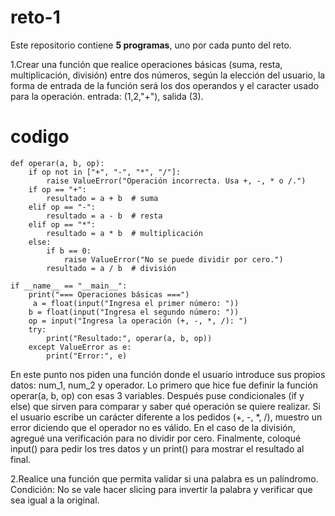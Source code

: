 # reto-1

Este repositorio contiene **5 programas**, uno por cada punto del reto.

1.Crear una función que realice operaciones básicas (suma, resta, multiplicación, división) entre dos números, según la elección del usuario, la forma de entrada de la función será los dos operandos y el caracter usado para la operación. entrada: (1,2,"+"), salida (3).

# codigo
```
def operar(a, b, op):
    if op not in ["+", "-", "*", "/"]:
        raise ValueError("Operación incorrecta. Usa +, -, * o /.")
    if op == "+":
        resultado = a + b  # suma
    elif op == "-":
        resultado = a - b  # resta
    elif op == "*":
        resultado = a * b  # multiplicación
    else:
        if b == 0:
            raise ValueError("No se puede dividir por cero.")
        resultado = a / b  # división

if __name__ == "__main__":
    print("=== Operaciones básicas ===")
     a = float(input("Ingresa el primer número: "))
    b = float(input("Ingresa el segundo número: "))
    op = input("Ingresa la operación (+, -, *, /): ")
    try:
        print("Resultado:", operar(a, b, op))
    except ValueError as e:
        print("Error:", e)
```
En este punto nos piden una función donde el usuario introduce sus propios datos:
num_1, num_2 y operador. Lo primero que hice fue definir la función operar(a, b, op)
con esas 3 variables. Después puse condicionales (if y else) que sirven para comparar
y saber qué operación se quiere realizar. Si el usuario escribe un carácter diferente a los pedidos
(+, -, *, /), muestro un error diciendo que el operador no es válido. En el caso de la división,
agregué una verificación para no dividir por cero. Finalmente, coloqué input() para pedir los tres
datos y un print() para mostrar el resultado al final.

2.Realice una función que permita validar si una palabra es un palíndromo. Condición: No se vale hacer slicing para invertir la palabra y verificar que sea igual a la original.
